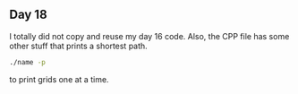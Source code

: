 ## Day 18
I totally did not copy and reuse my day 16 code.
Also, the CPP file has some other stuff that prints a shortest path.
```sh
./name -p
```
to print grids one at a time.
